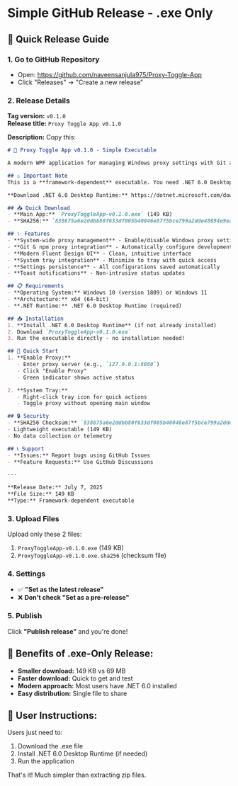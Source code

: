 # Simple GitHub Release - .exe Only

## 🎯 Quick Release Guide

### 1. Go to GitHub Repository
- Open: https://github.com/naveensanjula975/Proxy-Toggle-App
- Click "Releases" → "Create a new release"

### 2. Release Details

**Tag version:** `v0.1.0`  
**Release title:** `Proxy Toggle App v0.1.0`

**Description:** Copy this:

```markdown
# 🚀 Proxy Toggle App v0.1.0 - Simple Executable

A modern WPF application for managing Windows proxy settings with Git and npm integration.

## ⚠️ Important Note
This is a **framework-dependent** executable. You need .NET 6.0 Desktop Runtime installed.

**Download .NET 6.0 Desktop Runtime:** https://dotnet.microsoft.com/download/dotnet/6.0

## 📥 Quick Download
- **Main App:** `ProxyToggleApp-v0.1.0.exe` (149 KB)
- **SHA256:** `838675a6e2ddbb80f633df005b40046e87f5bce799a2dde48694e9ead2350dae`

## ✨ Features
- **System-wide proxy management** - Enable/disable Windows proxy settings
- **Git & npm proxy integration** - Automatically configure development tool proxies  
- **Modern Fluent Design UI** - Clean, intuitive interface
- **System tray integration** - Minimize to tray with quick access
- **Settings persistence** - All configurations saved automatically
- **Toast notifications** - Non-intrusive status updates

## 📋 Requirements
- **Operating System:** Windows 10 (version 1809) or Windows 11
- **Architecture:** x64 (64-bit)
- **.NET Runtime:** .NET 6.0 Desktop Runtime (required)

## 📥 Installation
1. **Install .NET 6.0 Desktop Runtime** (if not already installed)
2. Download `ProxyToggleApp-v0.1.0.exe`
3. Run the executable directly - no installation needed!

## 🎯 Quick Start
1. **Enable Proxy:**
   - Enter proxy server (e.g., `127.0.0.1:8080`)
   - Click "Enable Proxy" 
   - Green indicator shows active status

2. **System Tray:**
   - Right-click tray icon for quick actions
   - Toggle proxy without opening main window

## 🔒 Security
- **SHA256 Checksum:** `838675a6e2ddbb80f633df005b40046e87f5bce799a2dde48694e9ead2350dae`
- Lightweight executable (149 KB)
- No data collection or telemetry

## 📞 Support
- **Issues:** Report bugs using GitHub Issues
- **Feature Requests:** Use GitHub Discussions

---

**Release Date:** July 7, 2025  
**File Size:** 149 KB  
**Type:** Framework-dependent executable
```

### 3. Upload Files

Upload only these 2 files:
1. `ProxyToggleApp-v0.1.0.exe` (149 KB)
2. `ProxyToggleApp-v0.1.0.exe.sha256` (checksum file)

### 4. Settings
- ✅ **"Set as the latest release"**
- ❌ **Don't check "Set as a pre-release"**

### 5. Publish
Click **"Publish release"** and you're done!

## 🎉 Benefits of .exe-Only Release:
- **Smaller download:** 149 KB vs 69 MB
- **Faster download:** Quick to get and test
- **Modern approach:** Most users have .NET 6.0 installed
- **Easy distribution:** Single file to share

## 📝 User Instructions:
Users just need to:
1. Download the .exe file
2. Install .NET 6.0 Desktop Runtime (if needed)
3. Run the application

That's it! Much simpler than extracting zip files.
